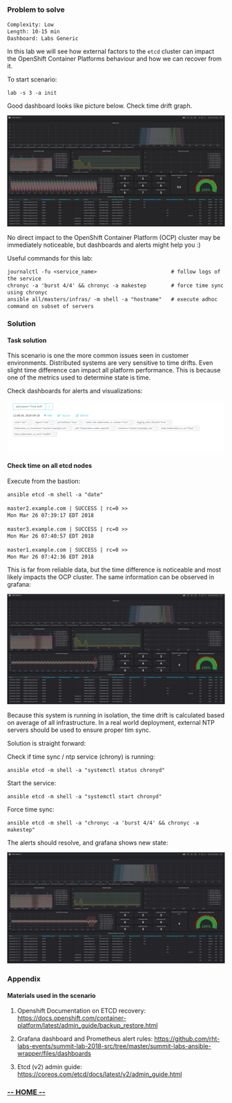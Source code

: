 ### Problem to solve

```
Complexity: Low
Length: 10-15 min
Dashboard: Labs Generic
```

In this lab we will see how external factors to the `etcd` cluster can impact the OpenShift Container Platforms behaviour and how we can recover from it.

To start scenario:
```
lab -s 3 -a init
```
Good dashboard looks like picture below. Check time drift graph.

![alt text](img/init.png)

No direct impact to the OpenShift Container Platform (OCP) cluster may be immediately noticeable, but dashboards and alerts might help you :)

Useful commands for this lab:

```
journalctl -fu <service_name>                        # follow logs of the service
chronyc -a 'burst 4/4' && chronyc -a makestep        # force time sync using chronyc
ansible all/masters/infras/ -m shell -a "hostname"   # execute adhoc command on subset of servers
```

### Solution

#### Task solution

This scenario is one the more common issues seen in customer environments. Distributed systems are very sensitive to time drifts. Even slight time difference can impact all platform performance. This is because one of the metrics used to determine state is time.

Check dashboards for alerts and visualizations:

![alt text](img/alert.png)

#### Check time on all etcd nodes

Execute from the bastion:
```
ansible etcd -m shell -a "date"

master2.example.com | SUCCESS | rc=0 >>
Mon Mar 26 07:39:17 EDT 2018

master3.example.com | SUCCESS | rc=0 >>
Mon Mar 26 07:40:57 EDT 2018

master1.example.com | SUCCESS | rc=0 >>
Mon Mar 26 07:42:36 EDT 2018
```

This is far from reliable data, but the time difference is noticeable and most likely impacts the OCP cluster. The same information can be observed in grafana:

![alt text](img/time_drift.png)

Because this system is running in isolation, the time drift is calculated based on average of all infrastructure. In a real world deployment, external NTP servers should be used to ensure proper tim sync.

Solution is straight forward:

Check if time sync / ntp service (chrony) is running:
```
ansible etcd -m shell -a "systemctl status chronyd"
```

Start the service:
```
ansible etcd -m shell -a "systemctl start chronyd"
```

Force time sync:
```
ansible etcd -m shell -a "chronyc -a 'burst 4/4' && chronyc -a makestep"
```

The alerts should resolve, and grafana shows new state:

![alt text](img/normalize.png)

### Appendix

#### Materials used in the scenario

1. Openshift Documentation on ETCD recovery:
https://docs.openshift.com/container-platform/latest/admin_guide/backup_restore.html

2. Grafana dashboard and Prometheus alert rules:
https://github.com/rht-labs-events/summit-lab-2018-src/tree/master/summit-labs-ansible-wrapper/files/dashboards

3. Etcd (v2) admin guide:
https://coreos.com/etcd/docs/latest/v2/admin_guide.html



### [**-- HOME --**](https://rht-labs-events.github.io/summit-lab-2018-doc/)